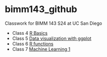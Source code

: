 # bimm143_github
Classwork for BIMM 143 S24 at UC San Diego

- Class 4 [R Basics](https://github.com/yvyu12/bimm143_github/tree/main/Class04)
- Class 5 [Data visualization with ggplot](https://github.com/yvyu12/bimm143_github/tree/main/Class05)
- Class 6 [R functions](https://github.com/yvyu12/bimm143_github/tree/main/Class06)
- Class 7 [Machine Learning 1](https://github.com/yvyu12/bimm143_github/tree/main/CLass07)
